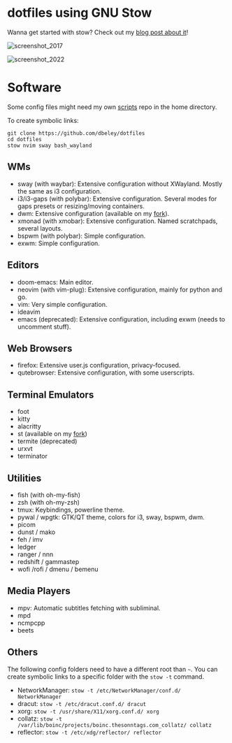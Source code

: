 # dotfiles using GNU Stow

Wanna get started with stow? Check out my [blog post about it](https://dbeley.ovh/en/post/2021/01/09/easily-manage-your-linux-config-files-with-stow/)!

![screenshot_2017](https://raw.githubusercontent.com/dbeley/dotfiles/master/screenshot_2017.png)

![screenshot_2022](https://raw.githubusercontent.com/dbeley/dotfiles/master/screenshot_2022.png)

# Software

Some config files might need my own [scripts](https://github.com/dbeley/scripts) repo in the home directory.

To create symbolic links:
```
git clone https://github.com/dbeley/dotfiles
cd dotfiles
stow nvim sway bash_wayland
```

## WMs

* sway (with waybar): Extensive configuration without XWayland. Mostly the same as i3 configuration.
* i3/i3-gaps (with polybar): Extensive configuration. Several modes for gaps presets or resizing/moving containers.
* dwm: Extensive configuration (available on my [fork](https://github.com/dbeley/dwm)).
* xmonad (with xmobar): Extensive configuration. Named scratchpads, several layouts.
* bspwm (with polybar): Simple configuration.
* exwm: Simple configuration.

## Editors

* doom-emacs: Main editor.
* neovim (with vim-plug): Extensive configuration, mainly for python and go.
* vim: Very simple configuration.
* ideavim
* emacs (deprecated): Extensive configuration, including exwm (needs to uncomment stuff).

## Web Browsers

* firefox: Extensive user.js configuration, privacy-focused.
* qutebrowser: Extensive configuration, with some userscripts.

## Terminal Emulators

* foot
* kitty
* alacritty
* st (available on my [fork](https://github.com/dbeley/st))
* termite (deprecated)
* urxvt
* terminator


## Utilities

* fish (with oh-my-fish)
* zsh (with oh-my-zsh)
* tmux: Keybindings, powerline theme.
* pywal / wpgtk: GTK/QT theme, colors for i3, sway, bspwm, dwm.
* picom
* dunst / mako
* feh / imv
* ledger
* ranger / nnn
* redshift / gammastep
* wofi /rofi / dmenu / bemenu

## Media Players

* mpv: Automatic subtitles fetching with subliminal.
* mpd
* ncmpcpp
* beets

## Others

The following config folders need to have a different root than `~`. You can create symbolic links to a specific folder with the `stow -t` command.
* NetworkManager: `stow -t /etc/NetworkManager/conf.d/ NetworkManager`
* dracut: `stow -t /etc/dracut.conf.d/ dracut`
* xorg: `stow -t /usr/share/X11/xorg.conf.d/ xorg`
* collatz: `stow -t /var/lib/boinc/projects/boinc.thesonntags.com_collatz/ collatz`
* reflector: `stow -t /etc/xdg/reflector/ reflector`
